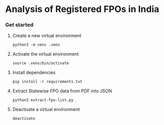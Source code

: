 # Analysis of Registered FPOs in India

### Get started

1. Create a new virtual environment

   ```
   python3 -m venv .venv
   ```

2. Activate the virtual environment

   ```
   source .venv/bin/activate
   ```

3. Install dependencies

   ```
   pip install -r requirements.txt
   ```

4. Extract Statewise FPO data from PDF into JSON

   ```
   python3 extract-fpo-list.py
   ```

5. Deactivate a virtual environment

   ```
   deactivate
   ```
